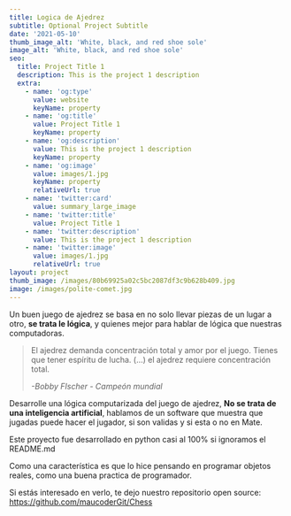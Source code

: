 ```yaml
---
title: Logica de Ajedrez
subtitle: Optional Project Subtitle
date: '2021-05-10'
thumb_image_alt: 'White, black, and red shoe sole'
image_alt: 'White, black, and red shoe sole'
seo:
  title: Project Title 1
  description: This is the project 1 description
  extra:
    - name: 'og:type'
      value: website
      keyName: property
    - name: 'og:title'
      value: Project Title 1
      keyName: property
    - name: 'og:description'
      value: This is the project 1 description
      keyName: property
    - name: 'og:image'
      value: images/1.jpg
      keyName: property
      relativeUrl: true
    - name: 'twitter:card'
      value: summary_large_image
    - name: 'twitter:title'
      value: Project Title 1
    - name: 'twitter:description'
      value: This is the project 1 description
    - name: 'twitter:image'
      value: images/1.jpg
      relativeUrl: true
layout: project
thumb_image: /images/80b69925a02c5bc2087df3c9b628b409.jpg
image: /images/polite-comet.jpg
---
```

Un buen juego de ajedrez se basa en no solo llevar piezas de un lugar a otro, **se trata le lógica**, y quienes mejor para hablar de lógica que nuestras computadoras.

> El ajedrez demanda concentración total y amor por el juego. Tienes que tener espíritu de lucha. (...)
> el ajedrez requiere concentración total.
>
>
> *-Bobby FIscher - Campeón mundial*

Desarrolle una lógica computarizada del juego de ajedrez, **No se trata de una inteligencia artificial**, hablamos de un software que muestra que jugadas puede hacer el jugador, si son validas y si esta o no en Mate.

Este proyecto fue desarrollado en python casi al 100% si ignoramos el README.md

Como una característica es que lo hice pensando en programar objetos reales, como una buena practica de programador.

Si estás interesado en verlo, te dejo nuestro repositorio open source:  <https://github.com/maucoderGit/Chess>
